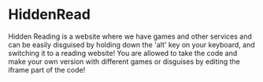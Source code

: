 # HiddenRead
Hidden Reading is a website where we have games and other services and can be easily disguised by holding down the 'alt' key on your keyboard, and switching it to a reading website!
You are allowed to take the code and make your own version with different games or disguises by editing the iframe part of the code!
